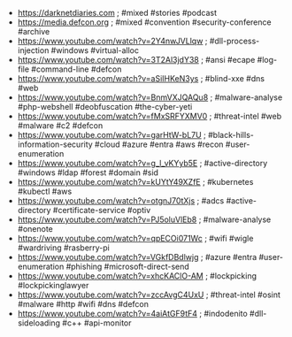 * https://darknetdiaries.com ; #mixed #stories #podcast
* https://media.defcon.org ; #mixed #convention #security-conference #archive
* https://www.youtube.com/watch?v=2Y4nwJVLlqw ; #dll-process-injection #windows #virtual-alloc
* https://www.youtube.com/watch?v=3T2Al3jdY38 ; #ansi #ecape #log-file #command-line #defcon
* https://www.youtube.com/watch?v=aSiIHKeN3ys ; #blind-xxe #dns #web
* https://www.youtube.com/watch?v=BnmVXJQAQu8 ; #malware-analyse #php-webshell #deobfuscation #the-cyber-yeti
* https://www.youtube.com/watch?v=fMxSRFYXMV0 ; #threat-intel #web #malware #c2 #defcon
* https://www.youtube.com/watch?v=garHtW-bL7U ; #black-hills-information-security #cloud #azure #entra #aws #recon #user-enumeration
* https://www.youtube.com/watch?v=g_l_vKYyb5E ; #active-directory #windows #ldap #forest #domain #sid
* https://www.youtube.com/watch?v=kUYtY49XZfE ; #kubernetes #kubectl #aws
* https://www.youtube.com/watch?v=otgnJ70tXjs ; #adcs #active-directory #certificate-service #optiv
* https://www.youtube.com/watch?v=PJ5oluVlEb8 ; #malware-analyse #onenote
* https://www.youtube.com/watch?v=qpECOi071Wc ; #wifi #wigle #wardriving #rasberry-pi
* https://www.youtube.com/watch?v=VGkfDBdlwjg ; #azure #entra #user-enumeration #phishing #microsoft-direct-send
* https://www.youtube.com/watch?v=xhcKAClO-AM ; #lockpicking #lockpickinglawyer
* https://www.youtube.com/watch?v=zccAvgC4UxU ; #threat-intel #osint #malware #http #wifi #dns #defcon
* https://www.youtube.com/watch?v=4aiAtGF9tF4 ; #indodenito #dll-sideloading #c++ #api-monitor

